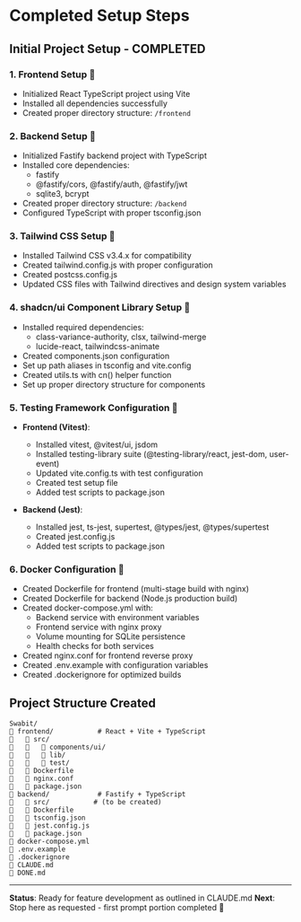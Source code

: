 # Completed Setup Steps

## Initial Project Setup - COMPLETED

### 1. Frontend Setup 
- Initialized React TypeScript project using Vite
- Installed all dependencies successfully
- Created proper directory structure: `/frontend`

### 2. Backend Setup 
- Initialized Fastify backend project with TypeScript
- Installed core dependencies:
  - fastify
  - @fastify/cors, @fastify/auth, @fastify/jwt
  - sqlite3, bcrypt
- Created proper directory structure: `/backend`
- Configured TypeScript with proper tsconfig.json

### 3. Tailwind CSS Setup 
- Installed Tailwind CSS v3.4.x for compatibility
- Created tailwind.config.js with proper configuration
- Created postcss.config.js
- Updated CSS files with Tailwind directives and design system variables

### 4. shadcn/ui Component Library Setup 
- Installed required dependencies:
  - class-variance-authority, clsx, tailwind-merge
  - lucide-react, tailwindcss-animate
- Created components.json configuration
- Set up path aliases in tsconfig and vite.config
- Created utils.ts with cn() helper function
- Set up proper directory structure for components

### 5. Testing Framework Configuration 
- **Frontend (Vitest)**:
  - Installed vitest, @vitest/ui, jsdom
  - Installed testing-library suite (@testing-library/react, jest-dom, user-event)
  - Updated vite.config.ts with test configuration
  - Created test setup file
  - Added test scripts to package.json

- **Backend (Jest)**:
  - Installed jest, ts-jest, supertest, @types/jest, @types/supertest
  - Created jest.config.js
  - Added test scripts to package.json

### 6. Docker Configuration 
- Created Dockerfile for frontend (multi-stage build with nginx)
- Created Dockerfile for backend (Node.js production build)
- Created docker-compose.yml with:
  - Backend service with environment variables
  - Frontend service with nginx proxy
  - Volume mounting for SQLite persistence
  - Health checks for both services
- Created nginx.conf for frontend reverse proxy
- Created .env.example with configuration variables
- Created .dockerignore for optimized builds

## Project Structure Created
```
Swabit/
   frontend/           # React + Vite + TypeScript
      src/
         components/ui/
         lib/
         test/
      Dockerfile
      nginx.conf
      package.json
   backend/            # Fastify + TypeScript
      src/           # (to be created)
      Dockerfile
      tsconfig.json
      jest.config.js
      package.json
   docker-compose.yml
   .env.example
   .dockerignore
   CLAUDE.md
   DONE.md
```

---
**Status**: Ready for feature development as outlined in CLAUDE.md
**Next**: Stop here as requested - first prompt portion completed 